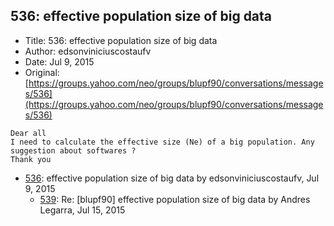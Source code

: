 ## 536: effective population size of big data

- Title: 536: effective population size of big data
- Author: edsonviniciuscostaufv
- Date: Jul 9, 2015
- Original: [https://groups.yahoo.com/neo/groups/blupf90/conversations/messages/536](https://groups.yahoo.com/neo/groups/blupf90/conversations/messages/536)

```
Dear all
I need to calculate the effective size (Ne) of a big population. Any suggestion about softwares ?
Thank you

```

- [536](0536.md): effective population size of big data by edsonviniciuscostaufv, Jul 9, 2015
    - [539](0539.md): Re: [blupf90] effective population size of big data by Andres Legarra, Jul 15, 2015
